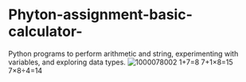 # Phyton-assignment-basic-calculator-
Python programs to perform arithmetic and string, experimenting with variables, and exploring data types.
![1000078002](https://github.com/user-attachments/assets/5ded0054-8b78-4504-9008-973a2ab370ed)
1+7=8
7+1×8=15
7×8÷4=14

